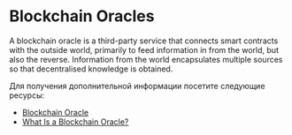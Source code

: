# Blockchain Oracles

A blockchain oracle is a third-party service that connects smart contracts with the outside world, primarily to feed information in from the world, but also the reverse. Information from the world encapsulates multiple sources so that decentralised knowledge is obtained.

Для получения дополнительной информации посетите следующие ресурсы:

- [Blockchain Oracle](https://en.wikipedia.org/wiki/Blockchain_oracle)
- [What Is a Blockchain Oracle?](https://chain.link/education/blockchain-oracles)
